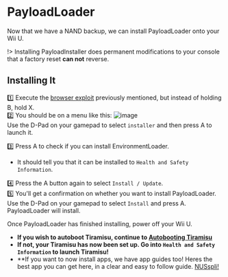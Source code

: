 # PayloadLoader

Now that we have a NAND backup, we can install PayloadLoader onto your Wii U.

!> Installing PayloadInstaller does permanent modifications to your console that a factory reset **can not** reverse.

## Installing It
1️⃣ Execute the [browser exploit](/browser) previously mentioned, but instead of holding B, hold X.\
2️⃣ You should be on a menu like this:
![image](/environmentloader.jpg)\
Use the D-Pad on your gamepad to select `installer` and then press A to launch it.

3️⃣ Press A to check if you can install EnvironmentLoader.
- It should tell you that it can be installed to `Health and Safety Information`.

4️⃣ Press the A button again to select `Install / Update`.\
5️⃣ You'll get a confirmation on whether you want to install PayloadLoader. Use the D-Pad on your gamepad to select `Install` and press A. PayloadLoader will install.

Once PayloadLoader has finished installing, power off your Wii U.
- **If you wish to autoboot Tiramisu, continue to [Autobooting Tiramisu](/autoboot)**
- **If not, your Tiramisu has now been set up. Go into `Health and Safety Information` to launch Tiramisu!**
- **If you want to now install apps, we have app guides too! Heres the best app you can get here, in a clear and easy to follow guide. [NUSspli!](https://wiiu.skyybrew.xyz/#/NUSspli)
